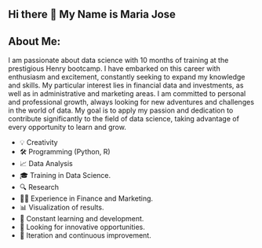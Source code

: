 ## Hi there 👋 My Name is Maria Jose

## About Me:

I am passionate about data science with 10 months of training at the prestigious Henry bootcamp. I have embarked on this career with enthusiasm and excitement, constantly seeking to expand my knowledge and skills. My particular interest lies in financial data and investments, as well as in administrative and marketing areas. I am committed to personal and professional growth, always looking for new adventures and challenges in the world of data. My goal is to apply my passion and dedication to contribute significantly to the field of data science, taking advantage of every opportunity to learn and grow.

- 💡 Creativity
- 🛠️ Programming (Python, R)
- 📈 Data Analysis
- 🎓 Training in Data Science.
- 🔍 Research
- 👩‍💼 Experience in Finance and Marketing.
- 📊 Visualization of results.
- 🌱 Constant learning and development.
- 🚀 Looking for innovative opportunities.
- 🔄 Iteration and continuous improvement.

